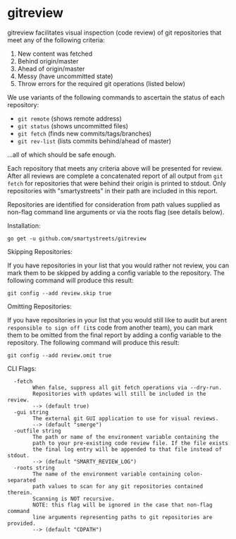 # gitreview

gitreview facilitates visual inspection (code review) of git
repositories that meet any of the following criteria:

1. New content was fetched
2. Behind origin/master
3. Ahead of origin/master
4. Messy (have uncommitted state)
5. Throw errors for the required git operations (listed below)

We use variants of the following commands to ascertain the
status of each repository:

- `git remote`    (shows remote address)
- `git status`    (shows uncommitted files)
- `git fetch`     (finds new commits/tags/branches)
- `git rev-list`  (lists commits behind/ahead of master)

...all of which should be safe enough. 

Each repository that meets any criteria above will be
presented for review. After all reviews are complete a
concatenated report of all output from `git fetch` for
repositories that were behind their origin is printed to
stdout. Only repositories with "smartystreets" in their
path are included in this report.

Repositories are identified for consideration from path values
supplied as non-flag command line arguments or via the roots
flag (see details below).

Installation:

    go get -u github.com/smartystreets/gitreview


Skipping Repositories:

If you have repositories in your list that you would rather not review,
you can mark them to be skipped by adding a config variable to the
repository. The following command will produce this result:

    git config --add review.skip true


Omitting Repositories:

If you have repositories in your list that you would still like to audit
but aren`t responsible to sign off (it`s code from another team), you can 
mark them to be omitted from the final report by adding a config variable
to the repository. The following command will produce this result:

    git config --add review.omit true


CLI Flags:


```
  -fetch
    	When false, suppress all git fetch operations via --dry-run.
    	Repositories with updates will still be included in the review.
    	--> (default true)
  -gui string
    	The external git GUI application to use for visual reviews.
    	--> (default "smerge")
  -outfile string
    	The path or name of the environment variable containing the
    	path to your pre-existing code review file. If the file exists
    	the final log entry will be appended to that file instead of stdout.
    	--> (default "SMARTY_REVIEW_LOG")
  -roots string
    	The name of the environment variable containing colon-separated
    	path values to scan for any git repositories contained therein.
    	Scanning is NOT recursive.
    	NOTE: this flag will be ignored in the case that non-flag command
    	line arguments representing paths to git repositories are provided.
    	--> (default "CDPATH")
```
